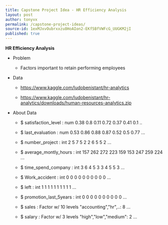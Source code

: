 ```yaml
---
title: Capstone Project Idea - HR Efficiency Analysis
layout: post
author: tonyvx
permalink: /capstone-project-ideas/
source-id: 1exMJxvOubrxxzu8HoAIon2-EKf5BfVWFcG_UUGKM2jI
published: true
---
```

**HR Efficiency Analysis**

* Problem

    * Factors important to retain performing employees

* Data

    * https://www.kaggle.com/ludobenistant/hr-analytics

    * https://www.kaggle.com/ludobenistant/hr-analytics/downloads/human-resources-analytics.zip

* About Data

    * $ satisfaction_level   		: num  0.38 0.8 0.11 0.72 0.37 0.41 0.1 ..

    * $ last_evaluation      		: num  0.53 0.86 0.88 0.87 0.52 0.5 0.77 ...

    * $ number_project      		: int  2 5 7 5 2 2 6 5 5 2 ...

    * $ average_montly_hours 	: int  157 262 272 223 159 153 247 259 224 ...

    * $ time_spend_company   	: int  3 6 4 5 3 3 4 5 5 3 ...

    * $ Work_accident        		: int  0 0 0 0 0 0 0 0 0 0 ...

    * $ left                 		: int  1 1 1 1 1 1 1 1 1 1 ...

    * $ promotion_last_5years	: int  0 0 0 0 0 0 0 0 0 0 ...

    * $ sales                		: Factor w/ 10 levels "accounting","hr",..: 8 ...

    * $ salary               		: Factor w/ 3 levels "high","low","medium": 2 ...

